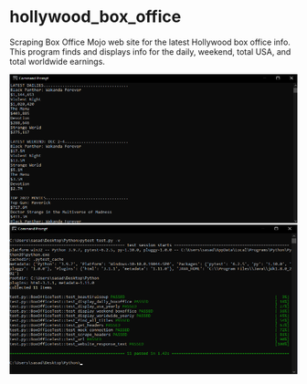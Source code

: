 # hollywood_box_office

Scraping Box Office Mojo web site for the latest Hollywood box office info. 
This program finds and displays info for the daily, weekend, total USA, and total worldwide earnings. 

<img src="./assets/box_office.png" />
<img src="./assets/box_office_test.png" />

